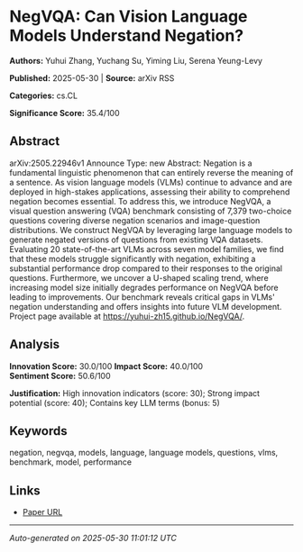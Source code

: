 # NegVQA: Can Vision Language Models Understand Negation?

**Authors:** Yuhui Zhang, Yuchang Su, Yiming Liu, Serena Yeung-Levy

**Published:** 2025-05-30 | **Source:** arXiv RSS

**Categories:** cs.CL

**Significance Score:** 35.4/100

## Abstract

arXiv:2505.22946v1 Announce Type: new 
Abstract: Negation is a fundamental linguistic phenomenon that can entirely reverse the meaning of a sentence. As vision language models (VLMs) continue to advance and are deployed in high-stakes applications, assessing their ability to comprehend negation becomes essential. To address this, we introduce NegVQA, a visual question answering (VQA) benchmark consisting of 7,379 two-choice questions covering diverse negation scenarios and image-question distributions. We construct NegVQA by leveraging large language models to generate negated versions of questions from existing VQA datasets. Evaluating 20 state-of-the-art VLMs across seven model families, we find that these models struggle significantly with negation, exhibiting a substantial performance drop compared to their responses to the original questions. Furthermore, we uncover a U-shaped scaling trend, where increasing model size initially degrades performance on NegVQA before leading to improvements. Our benchmark reveals critical gaps in VLMs' negation understanding and offers insights into future VLM development. Project page available at https://yuhui-zh15.github.io/NegVQA/.

## Analysis

**Innovation Score:** 30.0/100
**Impact Score:** 40.0/100  
**Sentiment Score:** 50.6/100

**Justification:** High innovation indicators (score: 30); Strong impact potential (score: 40); Contains key LLM terms (bonus: 5)

## Keywords

negation, negvqa, models, language, language models, questions, vlms, benchmark, model, performance

## Links

- [Paper URL](https://arxiv.org/abs/2505.22946)

---
*Auto-generated on 2025-05-30 11:01:12 UTC*

